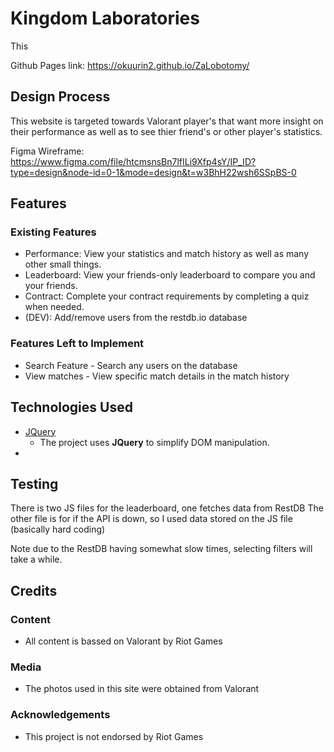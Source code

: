 # Kingdom Laboratories

This 

Github Pages link: https://okuurin2.github.io/ZaLobotomy/
 
## Design Process
 
This website is targeted towards Valorant player's that want more insight on their performance as well as to see thier friend's or other player's statistics.

Figma Wireframe: https://www.figma.com/file/htcmsnsBn7lfILi9Xfp4sY/IP_ID?type=design&node-id=0-1&mode=design&t=w3BhH22wsh6SSpBS-0

## Features
 
### Existing Features
- Performance: View your statistics and match history as well as many other small things.
- Leaderboard: View your friends-only leaderboard to compare you and your friends.
- Contract: Complete your contract requirements by completing a quiz when needed.
- (DEV): Add/remove users from the restdb.io database

### Features Left to Implement
- Search Feature - Search any users on the database
- View matches - View specific match details in the match history

## Technologies Used

- [JQuery](https://jquery.com)
    - The project uses **JQuery** to simplify DOM manipulation.
- 

## Testing

There is two JS files for the leaderboard, one fetches data from RestDB
The other file is for if the API is down, so I used data stored on the JS file (basically hard coding)  

Note due to the RestDB having somewhat slow times, selecting filters will take a while.

## Credits

### Content
- All content is bassed on Valorant by Riot Games

### Media
- The photos used in this site were obtained from Valorant

### Acknowledgements

- This project is not endorsed by Riot Games